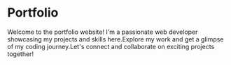 # Portfolio
Welcome to the portfolio website! I'm a passionate web developer showcasing my projects and skills here.Explore my work and get a glimpse of my coding journey.Let's connect and collaborate on exciting projects together!
